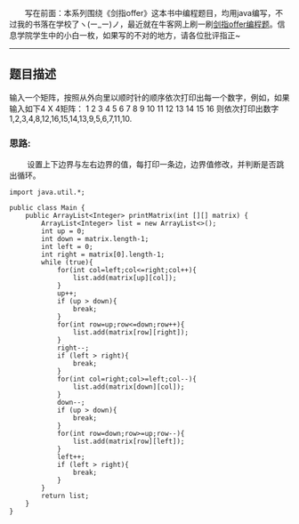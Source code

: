 &emsp;&emsp;写在前面：本系列围绕《剑指offer》这本书中编程题目，均用java编写，不过我的书落在学校了ヽ(ー_ー)ノ，最近就在牛客网上刷一刷[剑指offer编程题](https://www.nowcoder.com/ta/coding-interviews)。信息学院学生中的小白一枚，如果写的不对的地方，请各位批评指正~
___
## 题目描述
输入一个矩阵，按照从外向里以顺时针的顺序依次打印出每一个数字，例如，如果输入如下4 X 4矩阵： 1 2 3 4 5 6 7 8 9 10 11 12 13 14 15 16 则依次打印出数字1,2,3,4,8,12,16,15,14,13,9,5,6,7,11,10.
### 思路:
&emsp;&emsp; 设置上下边界与左右边界的值，每打印一条边，边界值修改，并判断是否跳出循环。

```
import java.util.*;

public class Main {
    public ArrayList<Integer> printMatrix(int [][] matrix) {
        ArrayList<Integer> list = new ArrayList<>();
        int up = 0;
        int down = matrix.length-1;
        int left = 0;
        int right = matrix[0].length-1;
        while (true){
            for(int col=left;col<=right;col++){
                list.add(matrix[up][col]);
            }
            up++;
            if (up > down){
                break;
            }
            for(int row=up;row<=down;row++){
                list.add(matrix[row][right]);
            }
            right--;
            if (left > right){
                break;
            }
            for(int col=right;col>=left;col--){
                list.add(matrix[down][col]);
            }
            down--;
            if (up > down){
                break;
            }
            for(int row=down;row>=up;row--){
                list.add(matrix[row][left]);
            }
            left++;
            if (left > right){
                break;
            }
        }
        return list;
    }
}
```
